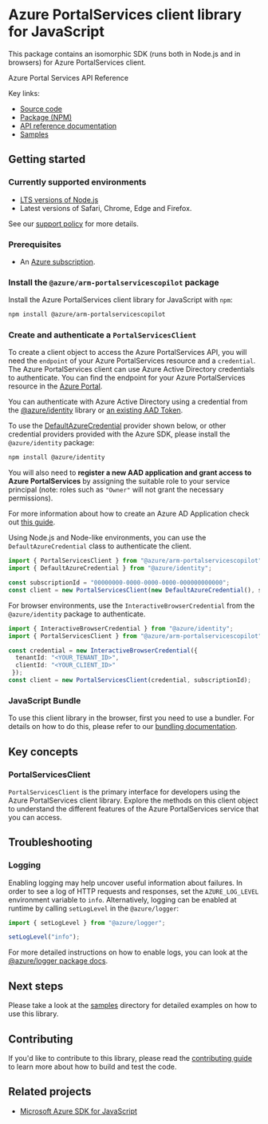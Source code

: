 # Azure PortalServices client library for JavaScript

This package contains an isomorphic SDK (runs both in Node.js and in browsers) for Azure PortalServices client.

Azure Portal Services API Reference

Key links:

- [Source code](https://github.com/Azure/azure-sdk-for-js/tree/main/sdk/portalservices/arm-portalservicescopilot)
- [Package (NPM)](https://www.npmjs.com/package/@azure/arm-portalservicescopilot)
- [API reference documentation](https://learn.microsoft.com/javascript/api/@azure/arm-portalservicescopilot?view=azure-node-preview)
- [Samples](https://github.com/Azure/azure-sdk-for-js/tree/main/sdk/portalservices/arm-portalservicescopilot/samples)

## Getting started

### Currently supported environments

- [LTS versions of Node.js](https://github.com/nodejs/release#release-schedule)
- Latest versions of Safari, Chrome, Edge and Firefox.

See our [support policy](https://github.com/Azure/azure-sdk-for-js/blob/main/SUPPORT.md) for more details.

### Prerequisites

- An [Azure subscription][azure_sub].

### Install the `@azure/arm-portalservicescopilot` package

Install the Azure PortalServices client library for JavaScript with `npm`:

```bash
npm install @azure/arm-portalservicescopilot
```

### Create and authenticate a `PortalServicesClient`

To create a client object to access the Azure PortalServices API, you will need the `endpoint` of your Azure PortalServices resource and a `credential`. The Azure PortalServices client can use Azure Active Directory credentials to authenticate.
You can find the endpoint for your Azure PortalServices resource in the [Azure Portal][azure_portal].

You can authenticate with Azure Active Directory using a credential from the [@azure/identity][azure_identity] library or [an existing AAD Token](https://github.com/Azure/azure-sdk-for-js/blob/master/sdk/identity/identity/samples/AzureIdentityExamples.md#authenticating-with-a-pre-fetched-access-token).

To use the [DefaultAzureCredential][defaultazurecredential] provider shown below, or other credential providers provided with the Azure SDK, please install the `@azure/identity` package:

```bash
npm install @azure/identity
```

You will also need to **register a new AAD application and grant access to Azure PortalServices** by assigning the suitable role to your service principal (note: roles such as `"Owner"` will not grant the necessary permissions).

For more information about how to create an Azure AD Application check out [this guide](https://learn.microsoft.com/azure/active-directory/develop/howto-create-service-principal-portal).

Using Node.js and Node-like environments, you can use the `DefaultAzureCredential` class to authenticate the client.

```ts snippet:ReadmeSampleCreateClient_Node
import { PortalServicesClient } from "@azure/arm-portalservicescopilot";
import { DefaultAzureCredential } from "@azure/identity";

const subscriptionId = "00000000-0000-0000-0000-000000000000";
const client = new PortalServicesClient(new DefaultAzureCredential(), subscriptionId);
```

For browser environments, use the `InteractiveBrowserCredential` from the `@azure/identity` package to authenticate.

```ts snippet:ReadmeSampleCreateClient_Browser
import { InteractiveBrowserCredential } from "@azure/identity";
import { PortalServicesClient } from "@azure/arm-portalservicescopilot";

const credential = new InteractiveBrowserCredential({
  tenantId: "<YOUR_TENANT_ID>",
  clientId: "<YOUR_CLIENT_ID>"
 });
const client = new PortalServicesClient(credential, subscriptionId);
```


### JavaScript Bundle
To use this client library in the browser, first you need to use a bundler. For details on how to do this, please refer to our [bundling documentation](https://aka.ms/AzureSDKBundling).

## Key concepts

### PortalServicesClient

`PortalServicesClient` is the primary interface for developers using the Azure PortalServices client library. Explore the methods on this client object to understand the different features of the Azure PortalServices service that you can access.

## Troubleshooting

### Logging

Enabling logging may help uncover useful information about failures. In order to see a log of HTTP requests and responses, set the `AZURE_LOG_LEVEL` environment variable to `info`. Alternatively, logging can be enabled at runtime by calling `setLogLevel` in the `@azure/logger`:

```ts snippet:SetLogLevel
import { setLogLevel } from "@azure/logger";

setLogLevel("info");
```

For more detailed instructions on how to enable logs, you can look at the [@azure/logger package docs](https://github.com/Azure/azure-sdk-for-js/tree/main/sdk/core/logger).

## Next steps

Please take a look at the [samples](https://github.com/Azure/azure-sdk-for-js/tree/main/sdk/portalservices/arm-portalservicescopilot/samples) directory for detailed examples on how to use this library.

## Contributing

If you'd like to contribute to this library, please read the [contributing guide](https://github.com/Azure/azure-sdk-for-js/blob/main/CONTRIBUTING.md) to learn more about how to build and test the code.

## Related projects

- [Microsoft Azure SDK for JavaScript](https://github.com/Azure/azure-sdk-for-js)

[azure_sub]: https://azure.microsoft.com/free/
[azure_portal]: https://portal.azure.com
[azure_identity]: https://github.com/Azure/azure-sdk-for-js/tree/main/sdk/identity/identity
[defaultazurecredential]: https://github.com/Azure/azure-sdk-for-js/tree/main/sdk/identity/identity#defaultazurecredential
